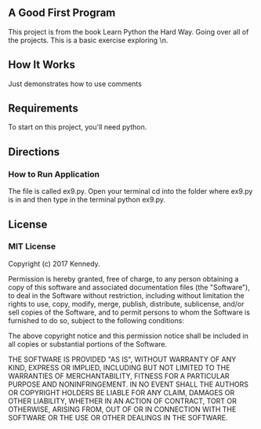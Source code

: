## A Good First Program

This project is from the book Learn Python the Hard Way. Going over all of the
projects. This is a basic exercise exploring \n.

## How It Works

Just demonstrates how to use comments

## Requirements

To start on this project, you'll need python.


## Directions

### How to Run Application

The file is called ex9.py. Open your terminal cd into the folder where ex9.py is in and then
type in the terminal python ex9.py.


## License

### MIT License

Copyright (c) 2017 Kennedy.

Permission is hereby granted, free of charge, to any person obtaining a copy
of this software and associated documentation files (the "Software"), to deal
in the Software without restriction, including without limitation the rights
to use, copy, modify, merge, publish, distribute, sublicense, and/or sell
copies of the Software, and to permit persons to whom the Software is
furnished to do so, subject to the following conditions:

The above copyright notice and this permission notice shall be included in all
copies or substantial portions of the Software.

THE SOFTWARE IS PROVIDED "AS IS", WITHOUT WARRANTY OF ANY KIND, EXPRESS OR
IMPLIED, INCLUDING BUT NOT LIMITED TO THE WARRANTIES OF MERCHANTABILITY,
FITNESS FOR A PARTICULAR PURPOSE AND NONINFRINGEMENT. IN NO EVENT SHALL THE
AUTHORS OR COPYRIGHT HOLDERS BE LIABLE FOR ANY CLAIM, DAMAGES OR OTHER
LIABILITY, WHETHER IN AN ACTION OF CONTRACT, TORT OR OTHERWISE, ARISING FROM,
OUT OF OR IN CONNECTION WITH THE SOFTWARE OR THE USE OR OTHER DEALINGS IN THE
SOFTWARE.
